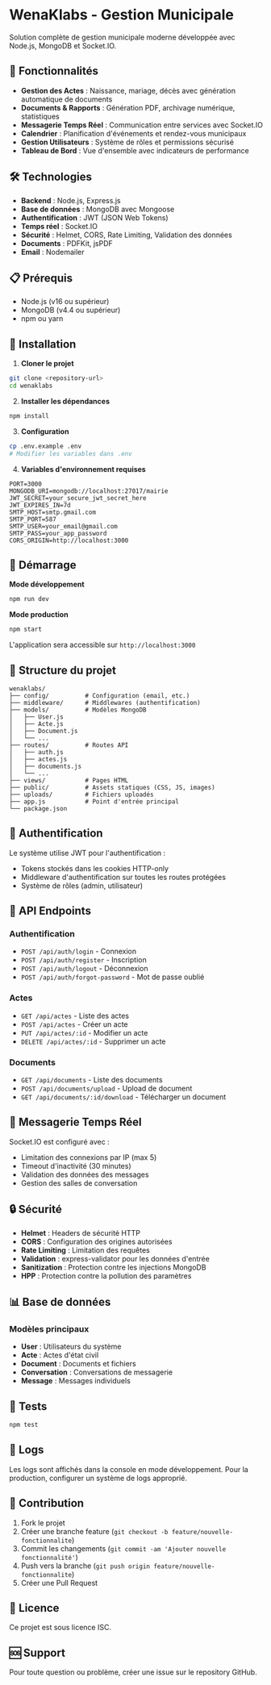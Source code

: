 # WenaKlabs - Gestion Municipale

Solution complète de gestion municipale moderne développée avec Node.js, MongoDB et Socket.IO.

## 🚀 Fonctionnalités

- **Gestion des Actes** : Naissance, mariage, décès avec génération automatique de documents
- **Documents & Rapports** : Génération PDF, archivage numérique, statistiques
- **Messagerie Temps Réel** : Communication entre services avec Socket.IO
- **Calendrier** : Planification d'événements et rendez-vous municipaux
- **Gestion Utilisateurs** : Système de rôles et permissions sécurisé
- **Tableau de Bord** : Vue d'ensemble avec indicateurs de performance

## 🛠️ Technologies

- **Backend** : Node.js, Express.js
- **Base de données** : MongoDB avec Mongoose
- **Authentification** : JWT (JSON Web Tokens)
- **Temps réel** : Socket.IO
- **Sécurité** : Helmet, CORS, Rate Limiting, Validation des données
- **Documents** : PDFKit, jsPDF
- **Email** : Nodemailer

## 📋 Prérequis

- Node.js (v16 ou supérieur)
- MongoDB (v4.4 ou supérieur)
- npm ou yarn

## 🔧 Installation

1. **Cloner le projet**
```bash
git clone <repository-url>
cd wenaklabs
```

2. **Installer les dépendances**
```bash
npm install
```

3. **Configuration**
```bash
cp .env.example .env
# Modifier les variables dans .env
```

4. **Variables d'environnement requises**
```env
PORT=3000
MONGODB_URI=mongodb://localhost:27017/mairie
JWT_SECRET=your_secure_jwt_secret_here
JWT_EXPIRES_IN=7d
SMTP_HOST=smtp.gmail.com
SMTP_PORT=587
SMTP_USER=your_email@gmail.com
SMTP_PASS=your_app_password
CORS_ORIGIN=http://localhost:3000
```

## 🚀 Démarrage

**Mode développement**
```bash
npm run dev
```

**Mode production**
```bash
npm start
```

L'application sera accessible sur `http://localhost:3000`

## 📁 Structure du projet

```
wenaklabs/
├── config/          # Configuration (email, etc.)
├── middleware/      # Middlewares (authentification)
├── models/          # Modèles MongoDB
│   ├── User.js
│   ├── Acte.js
│   ├── Document.js
│   └── ...
├── routes/          # Routes API
│   ├── auth.js
│   ├── actes.js
│   ├── documents.js
│   └── ...
├── views/           # Pages HTML
├── public/          # Assets statiques (CSS, JS, images)
├── uploads/         # Fichiers uploadés
├── app.js           # Point d'entrée principal
└── package.json
```

## 🔐 Authentification

Le système utilise JWT pour l'authentification :
- Tokens stockés dans les cookies HTTP-only
- Middleware d'authentification sur toutes les routes protégées
- Système de rôles (admin, utilisateur)

## 📡 API Endpoints

### Authentification
- `POST /api/auth/login` - Connexion
- `POST /api/auth/register` - Inscription
- `POST /api/auth/logout` - Déconnexion
- `POST /api/auth/forgot-password` - Mot de passe oublié

### Actes
- `GET /api/actes` - Liste des actes
- `POST /api/actes` - Créer un acte
- `PUT /api/actes/:id` - Modifier un acte
- `DELETE /api/actes/:id` - Supprimer un acte

### Documents
- `GET /api/documents` - Liste des documents
- `POST /api/documents/upload` - Upload de document
- `GET /api/documents/:id/download` - Télécharger un document

## 💬 Messagerie Temps Réel

Socket.IO est configuré avec :
- Limitation des connexions par IP (max 5)
- Timeout d'inactivité (30 minutes)
- Validation des données des messages
- Gestion des salles de conversation

## 🔒 Sécurité

- **Helmet** : Headers de sécurité HTTP
- **CORS** : Configuration des origines autorisées
- **Rate Limiting** : Limitation des requêtes
- **Validation** : express-validator pour les données d'entrée
- **Sanitization** : Protection contre les injections MongoDB
- **HPP** : Protection contre la pollution des paramètres

## 📊 Base de données

### Modèles principaux
- **User** : Utilisateurs du système
- **Acte** : Actes d'état civil
- **Document** : Documents et fichiers
- **Conversation** : Conversations de messagerie
- **Message** : Messages individuels

## 🧪 Tests

```bash
npm test
```

## 📝 Logs

Les logs sont affichés dans la console en mode développement.
Pour la production, configurer un système de logs approprié.

## 🤝 Contribution

1. Fork le projet
2. Créer une branche feature (`git checkout -b feature/nouvelle-fonctionnalite`)
3. Commit les changements (`git commit -am 'Ajouter nouvelle fonctionnalité'`)
4. Push vers la branche (`git push origin feature/nouvelle-fonctionnalite`)
5. Créer une Pull Request

## 📄 Licence

Ce projet est sous licence ISC.

## 🆘 Support

Pour toute question ou problème, créer une issue sur le repository GitHub.
